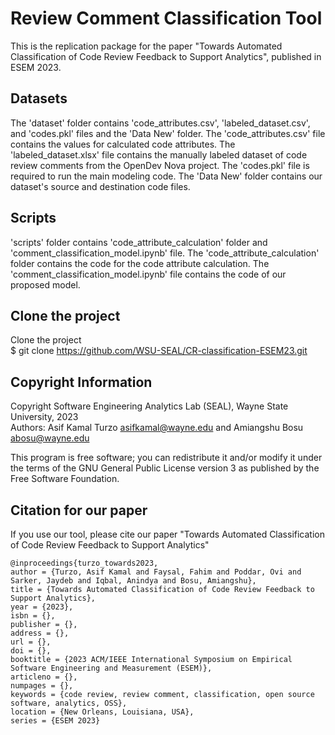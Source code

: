 # Review Comment Classification Tool
This is the replication package for the paper "Towards Automated Classification of Code Review Feedback to Support Analytics", published in ESEM 2023.


## Datasets
The 'dataset' folder contains 'code_attributes.csv', 'labeled_dataset.csv', and 'codes.pkl' files and the 'Data New' folder. The 'code_attributes.csv' file contains the values for calculated code attributes. The 'labeled_dataset.xlsx' file contains the manually labeled dataset of code review comments from the OpenDev Nova project. The 'codes.pkl' file is required to run the main modeling code. The 'Data New' folder contains our dataset's source and destination code files.

## Scripts
'scripts' folder contains 'code_attribute_calculation' folder and 'comment_classification_model.ipynb' file. The 'code_attribute_calculation' folder contains the code for the code attribute calculation. The 'comment_classification_model.ipynb' file contains the code of our proposed model.

## Clone the project
Clone the project </br>
$ git clone https://github.com/WSU-SEAL/CR-classification-ESEM23.git

## Copyright Information
Copyright Software Engineering Analytics Lab (SEAL), Wayne State University, 2023 </br>
Authors: Asif Kamal Turzo <asifkamal@wayne.edu> and Amiangshu Bosu <abosu@wayne.edu> </br>

This program is free software; you can redistribute it and/or
modify it under the terms of the GNU General Public License
version 3 as published by the Free Software Foundation.

## Citation for our paper
If you use our tool, please cite our paper "Towards Automated Classification of Code Review Feedback to Support Analytics"
```
@inproceedings{turzo_towards2023,
author = {Turzo, Asif Kamal and Faysal, Fahim and Poddar, Ovi and Sarker, Jaydeb and Iqbal, Anindya and Bosu, Amiangshu},
title = {Towards Automated Classification of Code Review Feedback to Support Analytics},
year = {2023},
isbn = {},
publisher = {},
address = {},
url = {},
doi = {},
booktitle = {2023 ACM/IEEE International Symposium on Empirical Software Engineering and Measurement (ESEM)},
articleno = {},
numpages = {},
keywords = {code review, review comment, classification, open source software, analytics, OSS},
location = {New Orleans, Louisiana, USA},
series = {ESEM 2023}
```
